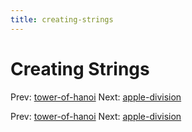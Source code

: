 ```yaml
---
title: creating-strings
---
```




# Creating Strings

Prev: [tower-of-hanoi](tower-of-hanoi.md) Next:
[apple-division](apple-division.md)

Prev: [tower-of-hanoi](tower-of-hanoi.md) Next:
[apple-division](apple-division.md)
